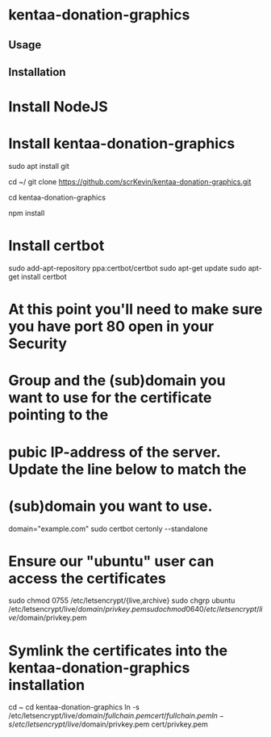 # kentaa-donation-graphics

## Usage



## Installation
# Install NodeJS

# Install kentaa-donation-graphics

sudo apt install git

cd ~/
git clone https://github.com/scrKevin/kentaa-donation-graphics.git

cd kentaa-donation-graphics

npm install

# Install certbot
sudo add-apt-repository ppa:certbot/certbot
sudo apt-get update
sudo apt-get install certbot

# At this point you'll need to make sure you have port 80 open in your Security
# Group and the (sub)domain you want to use for the certificate pointing to the
# pubic IP-address of the server. Update the line below to match the
# (sub)domain you want to use.

domain="example.com"
sudo certbot certonly --standalone

# Ensure our "ubuntu" user can access the certificates

sudo chmod 0755 /etc/letsencrypt/{live,archive}
sudo chgrp ubuntu /etc/letsencrypt/live/$domain/privkey.pem
sudo chmod 0640 /etc/letsencrypt/live/$domain/privkey.pem

# Symlink the certificates into the kentaa-donation-graphics installation

cd ~
cd kentaa-donation-graphics
ln -s /etc/letsencrypt/live/$domain/fullchain.pem cert/fullchain.pem
ln -s /etc/letsencrypt/live/$domain/privkey.pem cert/privkey.pem